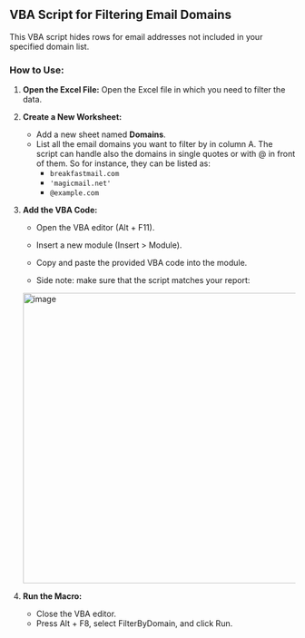 ## VBA Script for Filtering Email Domains

This VBA script hides rows for email addresses not included in your specified domain list.

### How to Use:

1. **Open the Excel File:**
   Open the Excel file in which you need to filter the data.

2. **Create a New Worksheet:**
   - Add a new sheet named **Domains**.
   - List all the email domains you want to filter by in column A. The script can handle also the domains in single quotes or with @ in front of them. So for instance, they can be listed as:
     - `breakfastmail.com`
     - `'magicmail.net'`
     - `@example.com`

3. **Add the VBA Code:**
   - Open the VBA editor (Alt + F11).
   - Insert a new module (Insert > Module).
   - Copy and paste the provided VBA code into the module.
  
   - Side note: make sure that the script matches your report:
  
   <img width="512" alt="image" src="https://github.com/lukas-lacko/kontent.ai/assets/80037957/93e99fa8-3f10-4cc9-a946-7897b0b4781f">

   
4. **Run the Macro:**
   - Close the VBA editor.
   - Press Alt + F8, select FilterByDomain, and click Run.

